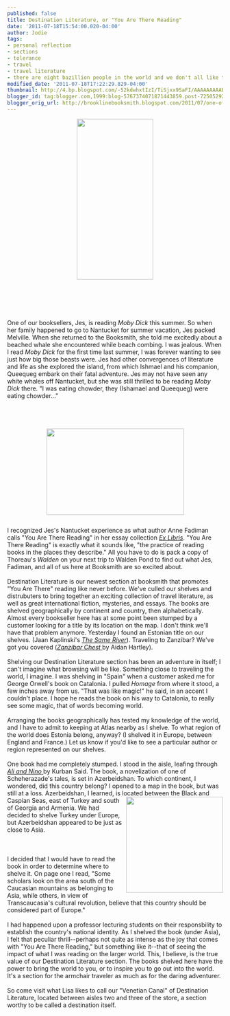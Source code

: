 ```yaml
---
published: false
title: Destination Literature, or "You Are There Reading"
date: '2011-07-18T15:54:00.020-04:00'
author: Jodie
tags:
- personal reflection
- sections
- tolerance
- travel
- travel literature
- there are eight bazillion people in the world and we don't all like the same thing
modified_date: '2011-07-18T17:22:29.829-04:00'
thumbnail: http://4.bp.blogspot.com/-52kdwhxtIzI/TiSjxx9SaFI/AAAAAAAAABU/XhjBZvE0-IE/s72-c/FarruggiaYouareHere.jpg
blogger_id: tag:blogger.com,1999:blog-5767374071871443859.post-7250529233331117696
blogger_orig_url: http://brooklinebooksmith.blogspot.com/2011/07/one-of-our-booksellers-jes-is-reading.html
---
```


<a href="http://4.bp.blogspot.com/-52kdwhxtIzI/TiSjxx9SaFI/AAAAAAAAABU/XhjBZvE0-IE/s1600/FarruggiaYouareHere.jpg"><img style="TEXT-ALIGN: center; MARGIN: 0px auto 10px; WIDTH: 178px; DISPLAY: block; HEIGHT: 374px; CURSOR: hand" id="BLOGGER_PHOTO_ID_5630805509739276370" border="0" alt="" src="http://4.bp.blogspot.com/-52kdwhxtIzI/TiSjxx9SaFI/AAAAAAAAABU/XhjBZvE0-IE/s320/FarruggiaYouareHere.jpg" /></a><br /><br /><div><br /><div><br /><div>One of our booksellers, Jes, is reading <em>Moby Dick</em> this summer. So when her family happened to go to Nantucket for summer vacation, Jes packed Melville. When she returned to the Booksmith, she told me excitedly about a beached whale she encountered while beach combing. I was jealous. When I read <em>Moby Dick</em> for the first time last summer, I was forever wanting to see just how big those beasts were. Jes had other convergences of literature and life as she explored the island, from which Ishmael and his companion, Queequeg embark on their fatal adventure. Jes may not have seen any white whales off Nantucket, but she was still thrilled to be reading <em>Moby Dick</em> there. "I was eating chowder, they (Ishamael and Queequeg) were eating chowder..." </div><br /><br /><br /><div><br /></div><img style="TEXT-ALIGN: center; MARGIN: 0px auto 10px; WIDTH: 321px; DISPLAY: block; HEIGHT: 201px; CURSOR: hand" id="BLOGGER_PHOTO_ID_5630798409535779090" border="0" alt="" src="http://2.bp.blogspot.com/-rrwjmAmKLLM/TiSdUfo28RI/AAAAAAAAAA0/XfsCll3tbuo/s320/Nuntucket.jpg" /><br />I recognized Jes's Nantucket experience as what author Anne Fadiman calls "You Are There Reading" in her essay collection <em><a href="http://www.brooklinebooksmith-shop.com/book/9780374527228">Ex Libris</a></em>. "You Are There Reading" is exactly what it sounds like, "the practice of reading books in the places they describe." All you have to do is pack a copy of Thoreau's <em>Walden</em> on your next trip to Walden Pond to find out what Jes, Fadiman, and all of us here at Booksmith are so excited about.<br /><br />Destination Literature is our newest section at booksmith that promotes "You Are There" reading like never before. We've culled our shelves and distrubuters to bring together an exciting collection of travel literature, as well as great international fiction, mysteries, and essays. The books are shelved geographically by continent and country, then alphabetically. Almost every bookseller here has at some point been stumped by a customer looking for a title by its location on the map. I don't think we'll have that problem anymore. Yesterday I found an Estonian title on our shelves. (Jaan Kaplinski's <em><a href="http://www.brooklinebooksmith-shop.com/book/9780720613407">The Same River</a></em>). Traveling to Zanzibar? We've got you covered (<a href="http://www.brooklinebooksmith-shop.com/book/9781594480119"><em>Zanzibar Chest</em> </a>by Aidan Hartley).<br /><br />Shelving our Destination Literature section has been an adventure in itself; I can't imagine what browsing will be like. Something close to traveling the world, I imagine. I was shelving in "Spain" when a customer asked me for George Orwell's book on Catalonia. I pulled <em>Homage</em> from where it stood, a few inches away from us. "That was like magic!" he said, in an accent I couldn't place. I hope he reads the book on his way to Catalonia, to really see some magic, that of words becoming world.<br /><br />Arranging the books geographically has tested my knowledge of the world, and I have to admit to keeping at Atlas nearby as I shelve. To what region of the world does Estonia belong, anyway? (I shelved it in Europe, between England and France.) Let us know if you'd like to see a particular author or region represented on our shelves.<br /><br />One book had me completely stumped. I stood in the aisle, leafing through <a href="http://www.brooklinebooksmith-shop.com/book/9780385720403"><em>Ali and Nino</em> </a>by Kurban Said. The book, a novelization of one of Scheherazade's tales, is set in Azerbeidshan. To which continent, I wondered, did this country belong? I opened to a map in the book, but was still at a loss. Azerbeidshan, I learned, is loc<a href="http://2.bp.blogspot.com/-J61tcY6-DuY/TiSfF6CA_mI/AAAAAAAAABE/pigLV6Nsta4/s1600/azer.bmp"><img style="MARGIN: 0px 0px 10px 10px; WIDTH: 226px; FLOAT: right; HEIGHT: 223px; CURSOR: hand" id="BLOGGER_PHOTO_ID_5630800357945835106" border="0" alt="" src="http://2.bp.blogspot.com/-J61tcY6-DuY/TiSfF6CA_mI/AAAAAAAAABE/pigLV6Nsta4/s320/azer.bmp" /></a>ated between the Black and Caspian Seas, east of Turkey and south of Georgia and Armenia. We had decided to shelve Turkey under Europe, but Azerbeidshan appeared to be just as close to Asia.<br /><br /><br /><br /><div>I decided that I would have to read the book in order to determine where to shelve it. On page one I read, "Some scholars look on the area south of the Caucasian mountains as belonging to Asia, while others, in view of Transcaucasia's cultural revolution, believe that this country should be considered part of Europe."<br /><br />I had happened upon a professor lecturing students on their responsbility to establish the country's national identity. As I shelved the book (under Asia), I felt that peculiar thrill--perhaps not quite as intense as the joy that comes with "You Are There Reading," but something like it--that of seeing the impact of what I was reading on the larger world. This, I believe, is the true value of our Destination Literature section. The books shelved here have the power to bring the world to you, or to inspire you to go out into the world. It's a section for the armchair traveler as much as for the daring adventurer.<br /><br />So come visit what Lisa likes to call our "Venetian Canal" of Destination Literature, located between aisles two and three of the store, a section worthy to be called a destination itself. </div></div></div>